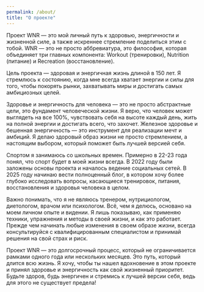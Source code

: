 ```yaml
---
permalink: /about/
title: "О проекте"
---
```


Проект WNR — это мой личный путь к здоровью, энергичности и жизненной силе, а также искреннее стремление поделиться этим с тобой. WNR — это не просто аббревиатура, это философия, которая объединяет три главных компонента: Workout (тренировки), Nutrition (питание) и Recreation (восстановление).

Цель проекта — здоровая и энергичная жизнь длиной в 150 лет. Я стремлюсь к состоянию, когда мне всегда хватает энергии и силы для того, чтобы покорять рынки, захватывать миры и достигать самых амбициозных целей.

Здоровье и энергичность для человека — это не просто абстрактные цели, это фундамент человеческой жизни. Я верю, что человек может выглядеть на все 100%, чувствовать себя на высоте каждый день, жить на полной энергии и достигать всего, что захочет. Железное здоровье и бешенная энергичность — это инструмент для реализации мечт и амбиций. Я делаю здоровый образ жизни не просто стремлением, а настоящим выбором, который поможет быть лучшей версией себя.

Спортом я занимаюсь со школьных времен. Примерно в 22-23 года понял, что спорт будет в моей жизни всегда. В 2022 году были заложены основы проекта и началось ведение социальных сетей. В 2025 году начинаю вести полноценный блог, в котором хочу более глубоко исследовать вопросы, касающиеся тренировок, питания, восстановления и здоровья человека в целом.

Важно понимать, что я не являюсь тренером, нутрициологом, диетологом, врачом или психологом. Всё, чем я делюсь, основано на моем личном опыте и видении. Я лишь показываю, как применяю техники, упражнения и методы в своей жизни, и как это работает. Прежде чем начинать любые изменения в своем образе жизни, всегда консультируйся с квалифицированным специалистом и принимай решения на свой страх и риск.

Проект WNR — это долгосрочный процесс, который не ограничивается рамками одного года или нескольких месяцев. Это путь, который длится всю жизнь. Я хочу, чтобы ты нашел вдохновение в этом проекте и принял здоровье и энергичность как свой жизненный приоритет. Будьте здоров, будь энергичен и стремись к лучшей версии себя, ведь для этого не существует предела!
